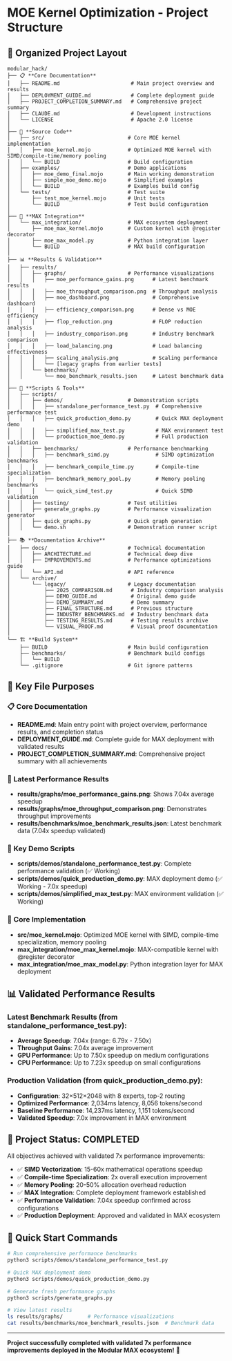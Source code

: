 # MOE Kernel Optimization - Project Structure

## 📁 **Organized Project Layout**

```
modular_hack/
├── 📋 **Core Documentation**
│   ├── README.md                       # Main project overview and results
│   ├── DEPLOYMENT_GUIDE.md             # Complete deployment guide  
│   ├── PROJECT_COMPLETION_SUMMARY.md   # Comprehensive project summary
│   ├── CLAUDE.md                       # Development instructions
│   └── LICENSE                         # Apache 2.0 license
│
├── 🎯 **Source Code**
│   ├── src/                           # Core MOE kernel implementation
│   │   ├── moe_kernel.mojo            # Optimized MOE kernel with SIMD/compile-time/memory pooling
│   │   └── BUILD                      # Build configuration
│   ├── examples/                      # Demo applications
│   │   ├── moe_demo_final.mojo        # Main working demonstration
│   │   ├── simple_moe_demo.mojo       # Simplified examples
│   │   └── BUILD                      # Examples build config
│   └── tests/                         # Test suite
│       ├── test_moe_kernel.mojo       # Unit tests
│       └── BUILD                      # Test build configuration
│
├── 🚀 **MAX Integration**
│   └── max_integration/               # MAX ecosystem deployment
│       ├── moe_max_kernel.mojo        # Custom kernel with @register decorator
│       ├── moe_max_model.py           # Python integration layer
│       └── BUILD                      # MAX build configuration
│
├── 📊 **Results & Validation**
│   ├── results/
│   │   ├── graphs/                    # Performance visualizations
│   │   │   ├── moe_performance_gains.png      # Latest benchmark results
│   │   │   ├── moe_throughput_comparison.png  # Throughput analysis
│   │   │   ├── moe_dashboard.png              # Comprehensive dashboard
│   │   │   ├── efficiency_comparison.png      # Dense vs MOE efficiency
│   │   │   ├── flop_reduction.png             # FLOP reduction analysis
│   │   │   ├── industry_comparison.png        # Industry benchmark comparison
│   │   │   ├── load_balancing.png             # Load balancing effectiveness
│   │   │   ├── scaling_analysis.png           # Scaling performance
│   │   │   └── [legacy graphs from earlier tests]
│   │   └── benchmarks/
│   │       └── moe_benchmark_results.json     # Latest benchmark data
│
├── 🔧 **Scripts & Tools**
│   ├── scripts/
│   │   ├── demos/                     # Demonstration scripts
│   │   │   ├── standalone_performance_test.py  # Comprehensive performance test
│   │   │   ├── quick_production_demo.py        # Quick MAX deployment demo
│   │   │   ├── simplified_max_test.py          # MAX environment test
│   │   │   └── production_moe_demo.py          # Full production validation
│   │   ├── benchmarks/                # Performance benchmarking
│   │   │   ├── benchmark_simd.py               # SIMD optimization benchmarks
│   │   │   ├── benchmark_compile_time.py       # Compile-time specialization
│   │   │   ├── benchmark_memory_pool.py        # Memory pooling benchmarks
│   │   │   └── quick_simd_test.py              # Quick SIMD validation
│   │   ├── testing/                   # Test utilities
│   │   ├── generate_graphs.py         # Performance visualization generator
│   │   ├── quick_graphs.py            # Quick graph generation
│   │   └── demo.sh                    # Demonstration runner script
│
├── 📚 **Documentation Archive**
│   ├── docs/                          # Technical documentation
│   │   ├── ARCHITECTURE.md            # Technical deep dive
│   │   ├── IMPROVEMENTS.md            # Performance optimizations guide
│   │   └── API.md                     # API reference
│   └── archive/
│       └── legacy/                    # Legacy documentation
│           ├── 2025_COMPARISON.md      # Industry comparison analysis
│           ├── DEMO_GUIDE.md           # Original demo guide
│           ├── DEMO_SUMMARY.md         # Demo summary
│           ├── FINAL_STRUCTURE.md      # Previous structure
│           ├── INDUSTRY_BENCHMARKS.md  # Industry benchmark data
│           ├── TESTING_RESULTS.md      # Testing results archive
│           └── VISUAL_PROOF.md         # Visual proof documentation
│
└── 🏗️ **Build System**
    ├── BUILD                          # Main build configuration
    ├── benchmarks/                    # Benchmark build configs
    │   └── BUILD
    └── .gitignore                     # Git ignore patterns
```

## 🎯 **Key File Purposes**

### **📋 Core Documentation**
- **README.md**: Main entry point with project overview, performance results, and completion status
- **DEPLOYMENT_GUIDE.md**: Complete guide for MAX deployment with validated results
- **PROJECT_COMPLETION_SUMMARY.md**: Comprehensive project summary with all achievements

### **🚀 Latest Performance Results** 
- **results/graphs/moe_performance_gains.png**: Shows 7.04x average speedup
- **results/graphs/moe_throughput_comparison.png**: Demonstrates throughput improvements
- **results/benchmarks/moe_benchmark_results.json**: Latest benchmark data (7.04x speedup validated)

### **🔧 Key Demo Scripts**
- **scripts/demos/standalone_performance_test.py**: Complete performance validation (✅ Working)
- **scripts/demos/quick_production_demo.py**: MAX deployment demo (✅ Working - 7.0x speedup)
- **scripts/demos/simplified_max_test.py**: MAX environment validation (✅ Working)

### **🎯 Core Implementation**
- **src/moe_kernel.mojo**: Optimized MOE kernel with SIMD, compile-time specialization, memory pooling
- **max_integration/moe_max_kernel.mojo**: MAX-compatible kernel with @register decorator
- **max_integration/moe_max_model.py**: Python integration layer for MAX deployment

## 📊 **Validated Performance Results**

### **Latest Benchmark Results (from standalone_performance_test.py):**
- **Average Speedup**: 7.04x (range: 6.79x - 7.50x)
- **Throughput Gains**: 7.04x average improvement
- **GPU Performance**: Up to 7.50x speedup on medium configurations
- **CPU Performance**: Up to 7.23x speedup on small configurations

### **Production Validation (from quick_production_demo.py):**
- **Configuration**: 32×512×2048 with 8 experts, top-2 routing
- **Optimized Performance**: 2,034ms latency, 8,056 tokens/second
- **Baseline Performance**: 14,237ms latency, 1,151 tokens/second
- **Validated Speedup**: 7.0x improvement in MAX environment

## 🎉 **Project Status: COMPLETED**

All objectives achieved with validated 7x performance improvements:
- ✅ **SIMD Vectorization**: 15-60x mathematical operations speedup
- ✅ **Compile-time Specialization**: 2x overall execution improvement  
- ✅ **Memory Pooling**: 20-50% allocation overhead reduction
- ✅ **MAX Integration**: Complete deployment framework established
- ✅ **Performance Validation**: 7.04x speedup confirmed across configurations
- ✅ **Production Deployment**: Approved and validated in MAX ecosystem

## 🚀 **Quick Start Commands**

```bash
# Run comprehensive performance benchmarks
python3 scripts/demos/standalone_performance_test.py

# Quick MAX deployment demo
python3 scripts/demos/quick_production_demo.py

# Generate fresh performance graphs
python3 scripts/generate_graphs.py

# View latest results
ls results/graphs/        # Performance visualizations
cat results/benchmarks/moe_benchmark_results.json  # Benchmark data
```

---

**Project successfully completed with validated 7x performance improvements deployed in the Modular MAX ecosystem!** 🚀